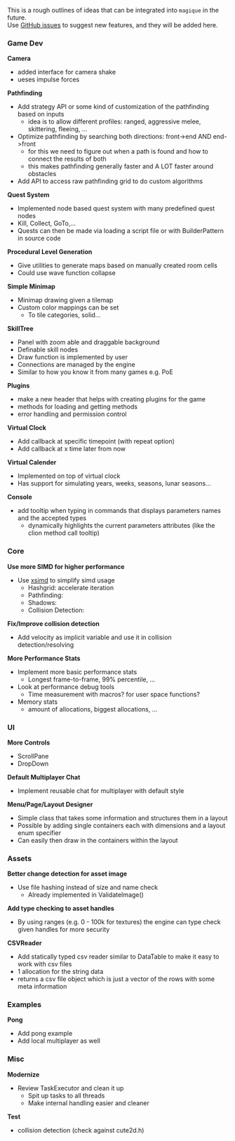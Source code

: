 This is a rough outlines of ideas that can be integrated into `magique` in the future.  
Use [GitHub issues](https://github.com/gk646/magique) to suggest new features, and they will be added here.

### Game Dev

**Camera**

- added interface for camera shake
- ueses impulse forces

**Pathfinding**

- Add strategy API or some kind of customization of the pathfinding based on inputs
    - idea is to allow different profiles: ranged, aggressive melee, skittering, fleeing, ...
- Optimize pathfinding by searching both directions: front->end AND end->front
    - for this we need to figure out when a path is found and how to connect the results of both
    - this makes pathfinding generally faster and A LOT faster around obstacles
- Add API to access raw pathfinding grid to do custom algorithms

**Quest System**

- Implemented node based quest system with many predefined quest nodes
- Kill, Collect, GoTo,...
- Quests can then be made via loading a script file or with BuilderPattern in source code

**Procedural Level Generation**

- Give utilities to generate maps based on manually created room cells
- Could use wave function collapse

**Simple Minimap**

- Minimap drawing given a tilemap
- Custom color mappings can be set
    - To tile categories, solid...

**SkillTree**

- Panel with zoom able and draggable background
- Definable skill nodes
- Draw function is implemented by user
- Connections are managed by the engine
- Similar to how you know it from many games e.g. PoE

**Plugins**

- make a new header that helps with creating plugins for the game
- methods for loading and getting methods
- error handling and permission control

**Virtual Clock**

- Add callback at specific timepoint (with repeat option)
- Add callback at x time later from now

**Virtual Calender**

- Implemented on top of virtual clock
- Has support for simulating years, weeks, seasons, lunar seasons...

**Console**

- add tooltip when typing in commands that displays parameters names and the accepted types
    - dynamically highlights the current parameters attributes (like the clion method call tooltip)

### Core

**Use more SIMD for higher performance**

- Use [xsimd](https://github.com/xtensor-stack/xsimd) to simplify simd usage
    - Hashgrid: accelerate iteration
    - Pathfinding:
    - Shadows:
    - Collision Detection:

**Fix/Improve collision detection**

- Add velocity as implicit variable and use it in collision detection/resolving

**More Performance Stats**

- Implement more basic performance stats
    - Longest frame-to-frame, 99% percentile, ...
- Look at performance debug tools
    - Time measurement with macros? for user space functions?
- Memory stats
    - amount of allocations, biggest allocations, ...

### UI

**More Controls**

- ScrollPane
- DropDown

**Default Multiplayer Chat**

- Implement reusable chat for multiplayer with default style

**Menu/Page/Layout Designer**

- Simple class that takes some information and structures them in a layout
- Possible by adding single containers each with dimensions and a layout enum specifier
- Can easily then draw in the containers within the layout

### Assets

**Better change detection for asset image**

- Use file hashing instead of size and name check
    - Already implemented in ValidateImage()

**Add type checking to asset handles**

- By using ranges (e.g. 0 - 100k for textures) the engine can type check given handles for more security

**CSVReader**

- Add statically typed csv reader similar to DataTable to make it easy to work with csv files
- 1 allocation for the string data
- returns a csv file object which is just a vector of the rows with some meta information

### Examples

**Pong**

- Add pong example
- Add local multiplayer as well

### Misc

**Modernize**

- Review TaskExecutor and clean it up
    - Spit up tasks to all threads
    - Make internal handling easier and cleaner

**Test**

- collision detection (check against cute2d.h)